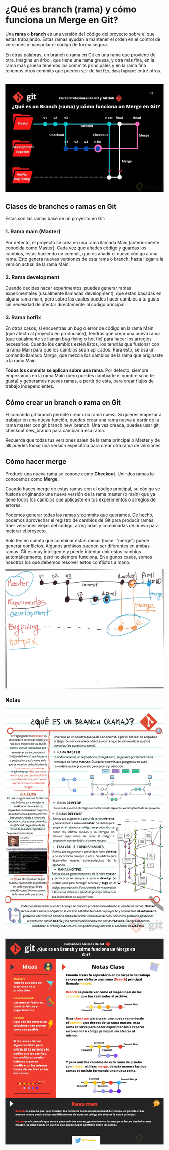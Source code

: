# ¿Qué es branch (rama) y cómo funciona un Merge en Git?

Una **rama** o **branch** es una versión del código del proyecto sobre el que estás trabajando. Estas ramas ayudan a mantener el orden en el control de versiones y manipular el código de forma segura.

En otras palabras, un branch o rama en Git es una rama que proviene de otra. Imagina un árbol, que tiene una rama gruesa, y otra más fina, en la rama más gruesa tenemos los commits principales y en la rama fina tenemos otros commits que pueden ser de ```hotfix```, ```development``` entre otros.ㅤ

![Ramas en Git](./img/ramas-branch-en-git.webp)

## Clases de branches o ramas en Git

Estas son las ramas base de un proyecto en Git:

### 1. Rama main (Master)

Por defecto, el proyecto se crea en una rama llamada Main (anteriormente conocida como Master). Cada vez que añades código y guardas los cambios, estás haciendo un commit, que es añadir el nuevo código a una rama. Esto genera nuevas versiones de esta rama o branch, hasta llegar a la versión actual de la rama Main.

### 2. Rama development

Cuando decides hacer experimentos, puedes generar ramas experimentales (usualmente llamadas development), que están basadas en alguna rama main, pero sobre las cuales puedes hacer cambios a tu gusto sin necesidad de afectar directamente al código principal.

### 3. Rama hotfix

En otros casos, si encuentras un bug o error de código en la rama Main (que afecta al proyecto en producción), tendrás que crear una nueva rama (que usualmente se llaman bug fixing o hot fix) para hacer los arreglos necesarios. Cuando los cambios estén listos, los tendrás que fusionar con la rama Main para que los cambios sean aplicados. Para esto, se usa un comando llamado *Merge*, que mezcla los cambios de la rama que originaste a la rama Main.

**Todos los commits se aplican sobre una rama**. Por defecto, siempre empezamos en la rama Main (pero puedes cambiarle el nombre si no te gusta) y generamos nuevas ramas, a partir de esta, para crear flujos de trabajo independientes.

## Cómo crear un branch o rama en Git

El comando git branch permite crear una rama nueva. Si quieres empezar a trabajar en una nueva función, puedes crear una rama nueva a partir de la rama master con git branch new_branch. Una vez creada, puedes usar git checkout new_branch para cambiar a esa rama.

Recuerda que todas tus versiones salen de la rama principal o Master y de allí puedes tomar una versión específica para crear otra rama de versiones.

## Cómo hacer merge

Producir una nueva rama se conoce como **Checkout**. Unir dos ramas lo conocemos como **Merge**.

Cuando haces merge de estas ramas con el código principal, su código se fusiona originando una nueva versión de la rama master (o main) que ya tiene todos los cambios que aplicaste en tus experimentos o arreglos de errores.

Podemos generar todas las ramas y commits que queramos. De hecho, podemos aprovechar el registro de cambios de Git para producir ramas, traer versiones viejas del código, arreglarlas y combinarlas de nuevo para mejorar el proyecto.

Solo ten en cuenta que combinar estas ramas (hacer “merge”) puede generar conflictos. Algunos archivos pueden ser diferentes en ambas ramas. Git es muy inteligente y puede intentar unir estos cambios automáticamente, pero no siempre funciona. En algunos casos, somos nosotros los que debemos resolver estos conflictos a mano.

![Notas del profesor](./img/clase11-branches.png)

### Notas

![Notas de Clase](./img/clase11-notas.png)

![Notas de Clase](./img/clase11-notas2.png)